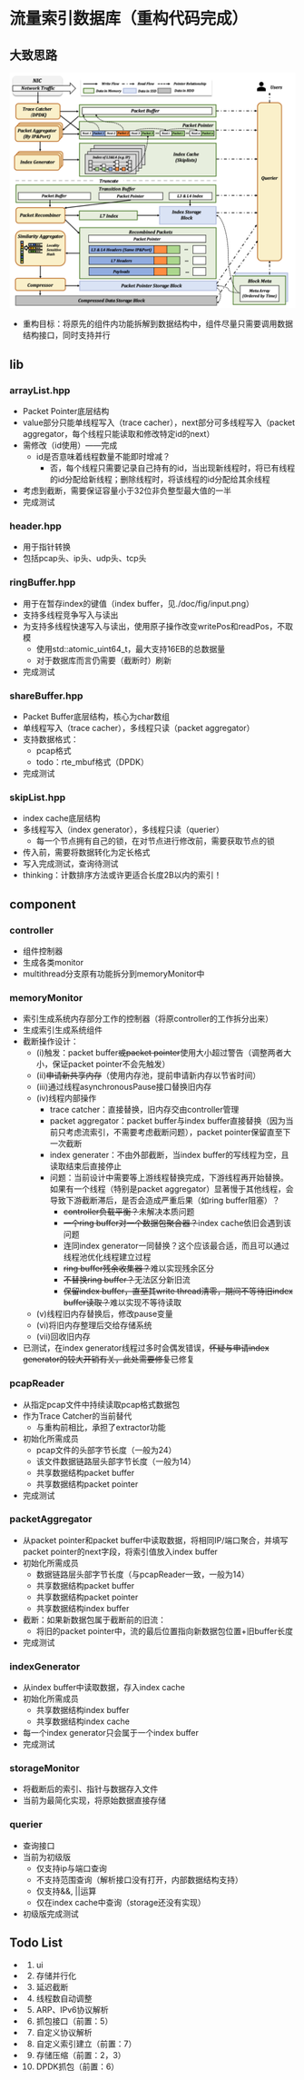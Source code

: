 # 流量索引数据库（重构代码完成）

## 大致思路

![](./doc/fig/thinking.png)

* 重构目标：将原先的组件内功能拆解到数据结构中，组件尽量只需要调用数据结构接口，同时支持并行


## lib
### arrayList.hpp
* Packet Pointer底层结构
* value部分只能单线程写入（trace cacher），next部分可多线程写入（packet aggregator，每个线程只能读取和修改特定id的next）
* 需修改（id使用）——完成
	* id是否意味着线程数量不能即时增减？
		* 否，每个线程只需要记录自己持有的id，当出现新线程时，将已有线程的id分配给新线程；删除线程时，将该线程的id分配给其余线程
* 考虑到截断，需要保证容量小于32位非负整型最大值的一半
* 完成测试

### header.hpp
* 用于指针转换
* 包括pcap头、ip头、udp头、tcp头

### ringBuffer.hpp
* 用于在暂存index的键值（index buffer，见./doc/fig/input.png）
* 支持多线程竞争写入与读出
* 为支持多线程快速写入与读出，使用原子操作改变writePos和readPos，不取模
	* 使用std::atomic_uint64_t，最大支持16EB的总数据量
	* 对于数据库而言仍需要（截断时）刷新
* 完成测试

### shareBuffer.hpp
* Packet Buffer底层结构，核心为char数组
* 单线程写入（trace cacher），多线程只读（packet aggregator）
* 支持数据格式：
	* pcap格式
	* todo：rte_mbuf格式（DPDK）
* 完成测试

### skipList.hpp
* index cache底层结构
* 多线程写入（index generator），多线程只读（querier）
	* 每一个节点拥有自己的锁，在对节点进行修改前，需要获取节点的锁
* 传入前，需要将数据转化为定长格式
* 写入完成测试，查询待测试
* thinking：计数排序方法或许更适合长度2B以内的索引！

## component
### controller
* 组件控制器
* 生成各类monitor
* multithread分支原有功能拆分到memoryMonitor中

### memoryMonitor
* 索引生成系统内存部分工作的控制器（将原controller的工作拆分出来）
* 生成索引生成系统组件
* 截断操作设计：
	* (i)触发：packet buffer~~或packet pointer~~使用大小超过警告（调整两者大小，保证packet pointer不会先触发）
	* (ii)~~申请新共享内存~~（使用内存池，提前申请新内存以节省时间）
	* (iii)通过线程asynchronousPause接口替换旧内存
	* (iv)线程内部操作
		* trace catcher：直接替换，旧内存交由controller管理
		* packet aggregator：packet buffer与index buffer直接替换（因为当前只考虑流索引，不需要考虑截断问题），packet pointer保留直至下一次截断
		* index generater：不由外部截断，当index buffer的写线程为空，且读取结束后直接停止
		* 问题：当前设计中需要等上游线程替换完成，下游线程再开始替换。如果有一个线程（特别是packet aggregator）显著慢于其他线程，会导致下游截断滞后，是否会造成严重后果（如ring buffer阻塞）？
			* ~~controller负载平衡？~~未解决本质问题
			* ~~一个ring buffer对一个数据包聚合器？~~index cache依旧会遇到该问题
			* 连同index generator一同替换？这个应该最合适，而且可以通过线程池优化线程建立过程
			* ~~ring buffer残余收集器？~~难以实现残余区分
			* ~~不替换ring buffer？~~无法区分新旧流
			* ~~保留index buffer，直至其write thread清零，期间不等待旧index buffer读取？~~难以实现不等待读取
	* (v)线程旧内存替换后，修改pause变量
	* (vi)将旧内存整理后交给存储系统
	* (vii)回收旧内存
* 已测试，在index generator线程过多时会偶发错误，~~怀疑与申请index generator的较大开销有关，此处需要修复~~已修复

### pcapReader
* 从指定pcap文件中持续读取pcap格式数据包
* 作为Trace Catcher的当前替代
	* 与重构前相比，承担了extractor功能
* 初始化所需成员
	* pcap文件的头部字节长度（一般为24）
	* 该文件数据链路层头部字节长度（一般为14）
	* 共享数据结构packet buffer
	* 共享数据结构packet pointer
* 完成测试

### packetAggregator
* 从packet pointer和packet buffer中读取数据，将相同IP/端口聚合，并填写packet pointer的next字段，将索引值放入index buffer
* 初始化所需成员
	* 数据链路层头部字节长度（与pcapReader一致，一般为14）
	* 共享数据结构packet buffer
	* 共享数据结构packet pointer
	* 共享数据结构index buffer
* 截断：如果新数据包属于截断前的旧流：
	* 将旧的packet pointer中，流的最后位置指向新数据包位置+旧buffer长度
* 完成测试

### indexGenerator
* 从index buffer中读取数据，存入index cache
* 初始化所需成员
	* 共享数据结构index buffer
	* 共享数据结构index cache
* 每一个index generator只会属于一个index buffer
* 完成测试

### storageMonitor
* 将截断后的索引、指针与数据存入文件
* 当前为最简化实现，将原始数据直接存储

### querier
* 查询接口
* 当前为初级版
	* 仅支持ip与端口查询
	* 不支持范围查询（解析接口没有打开，内部数据结构支持）
	* 仅支持&&, ||运算
	* 仅在index cache中查询（storage还没有实现）
* 初级版完成测试

## Todo List
* 1. ui
* 2. 存储并行化
* 3. 延迟截断
* 4. 线程数自动调整
* 5. ARP、IPv6协议解析
* 6. 抓包接口（前置：5）
* 7. 自定义协议解析
* 8. 自定义索引建立（前置：7）
* 9. 存储压缩（前置：2，3）
* 10. DPDK抓包（前置：6）